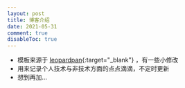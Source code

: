 ```yaml
---
layout: post
title: 博客介绍
date: 2021-05-31
comment: true
disableToc: true
---
```




- 模板来源于 [leopardpan](https://leopardpan.cn/){:target="_blank"} ，有一些小修改
- 用来记录个人技术与非技术方面的点点滴滴，不定时更新
- 想到再加...



